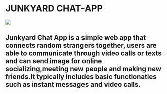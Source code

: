 # JUNKYARD CHAT-APP
![](https://www.pinterest.com/pin/151926187421082522/)

## Junkyard Chat App is a simple web app that connects random strangers together, users are able to communicate through video calls or texts and can send image for online socializing,meeting new people and making new friends.It typically includes basic functionaties such as instant messages and video calls.

